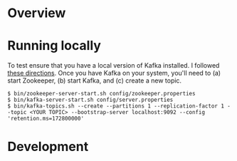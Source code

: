 # Overview

# Running locally

To test ensure that you have a local version of Kafka installed. I followed [these directions](https://kafka.apache.org/quickstart). Once you have Kafka on your system, you'll need to (a) start Zookeeper, (b) start Kafka, and (c) create a new topic.

```
$ bin/zookeeper-server-start.sh config/zookeeper.properties
$ bin/kafka-server-start.sh config/server.properties
$ bin/kafka-topics.sh --create --partitions 1 --replication-factor 1 --topic <YOUR TOPIC> --bootstrap-server localhost:9092 --config 'retention.ms=172800000'
```

# Development
